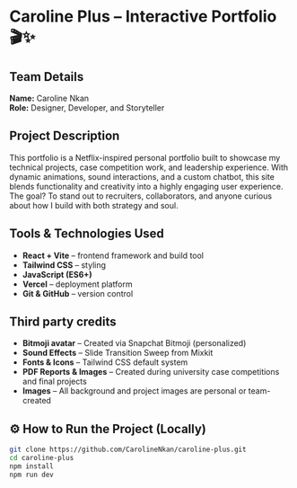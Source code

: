 # Caroline Plus – Interactive Portfolio 🎬✨
## Team Details

**Name:** Caroline Nkan   
**Role:** Designer, Developer, and Storyteller


## Project Description

This portfolio is a Netflix-inspired personal portfolio built to showcase my technical projects, case competition work, and leadership experience. With dynamic animations, sound interactions, and a custom chatbot, this site blends functionality and creativity into a highly engaging user experience.
The goal? To stand out to recruiters, collaborators, and anyone curious about how I build with both strategy and soul.

##  Tools & Technologies Used

- **React + Vite** – frontend framework and build tool
- **Tailwind CSS** – styling
- **JavaScript (ES6+)**
- **Vercel** – deployment platform
- **Git & GitHub** – version control

##  Third party credits

- **Bitmoji avatar** – Created via Snapchat Bitmoji (personalized)
- **Sound Effects** – Slide Transition Sweep from Mixkit
- **Fonts & Icons** – Tailwind CSS default system
- **PDF Reports & Images** – Created during university case competitions and final projects
- **Images** – All background and project images are personal or team-created

## ⚙️ How to Run the Project (Locally)

```bash
git clone https://github.com/CarolineNkan/caroline-plus.git
cd caroline-plus
npm install
npm run dev

